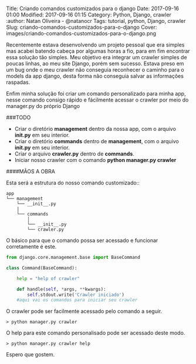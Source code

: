 Title: Criando comandos customizados para o django
Date: 2017-09-16 01:00
Modified: 2017-09-16 01:15
Category: Python, Django, crawler
:author: Natan Oliveira - @natanocr
Tags: tutorial, python, Django, crawler
Slug: criando-comandos-customizados-para-o-django
Cover: images/criando-comandos-customizados-para-o-django.png

Recentemente estava desenvolvendo um projeto pessoal que era simples mas acabei batendo cabeça por algumas horas a fio, para em fim encontrar essa solução tão simples. Meu objetivo era integrar um crawler simples de poucas linhas, ao meu site Django, porém sem sucesso. Estava preso em um bug onde o meu crawler não conseguia reconhecer o caminho para o models da app django, desta forma não conseguia salvar as informações raspadas.
	
Enfim minha solução foi criar um comando personalizado para minha app, nesse comando consigo rápido e fácilmente acessar o crawler por meio do manager.py do próprio Django

###TODO
* Criar o diretório **management** dentro da nossa app, com o arquivo **__init__.py** em seu interior.
* Criar o diretório **commands** dentro de  **management**, com o arquivo **__init__.py** em seu interior.
* Criar o arquivo **crawler.py** dentro de **commands**.
* Iniciar nosso crawler com o comando **python manager.py crawler**

####MÃOS A OBRA

Esta será a estrutura do nosso comando customizado::

    app
    └── management
        └── __init__.py
        |
        └── commands
            │   
            └── __init__.py
            └── crawler.py

O básico para que o comando possa ser acessado e funcionar corretamente é este.

```python
from django.core.management.base import BaseCommand

class Command(BaseCommand):

    help = "help of crawler"

    def handle(self, *args, **kwargs):
        self.stdout.write('Crawler iniciado')
	#aqui vai os comandos para iniciar seu crawler

```

O crawler pode ser facilmente acessado pelo comando a seguir.
```
> python manager.py crawler
```

O help para este comando personalisado pode ser acessado deste modo.
```
> python manager.py crawler help
```
Espero que gostem.
